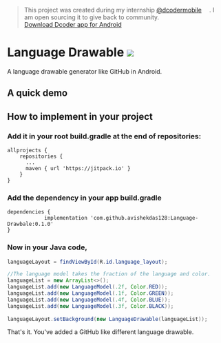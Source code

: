 > This project was created during my internship <a href="https://dcoder.tech/" target="_blank">@dcodermobile</a>
<kbd><img src="https://play-lh.googleusercontent.com/PWUsRLZ8fawBOdTjMrSWwa6-EBpzOguNIlvqxepMRFmBD8eTq8UPGj2241I2qFF1Eg=s360-rw" width="14" height="14" /></kbd>.
I am open sourcing it to give back to community. 
> <br/><a href="https://play.google.com/store/apps/details?id=com.paprbit.dcoder" target="_blank">Download Dcoder app for Android</a>

# Language Drawable [![](https://jitpack.io/v/avishekdas128/Language-Drawbale.svg)](https://jitpack.io/#avishekdas128/Language-Drawbale)
A language drawable generator like GitHub in Android.

## A quick demo


## How to implement in your project
### Add it in your root build.gradle at the end of repositories:
```
allprojects {
    repositories {
      ...
      maven { url 'https://jitpack.io' }
    }
}
```
### Add the dependency in your app build.gradle
```
dependencies {
	        implementation 'com.github.avishekdas128:Language-Drawbale:0.1.0'
}
```
### Now in your Java code,
```JAVA
languageLayout = findViewById(R.id.language_layout);

//The language model takes the fraction of the language and color.
languageList = new ArrayList<>();
languageList.add(new LanguageModel(.2f, Color.RED));
languageList.add(new LanguageModel(.1f, Color.GREEN));
languageList.add(new LanguageModel(.4f, Color.BLUE));
languageList.add(new LanguageModel(.3f, Color.BLACK));
  
languageLayout.setBackground(new LanguageDrawable(languageList));
```

That's it. You've added a GitHub like different language drawable.
